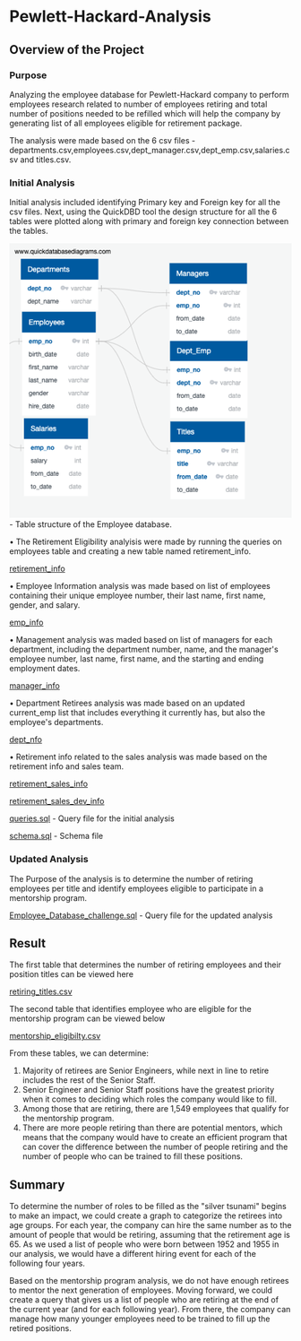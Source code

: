 # Pewlett-Hackard-Analysis
 
## Overview of the Project

### Purpose 

Analyzing the employee database for Pewlett-Hackard company to perform employees research  related to number of employees retiring and total number of positions needed to be refilled which will help the company by generating list of all employees eligible for retirement package. 

The analysis were made based on the 6 csv files - departments.csv,employees.csv,dept_manager.csv,dept_emp.csv,salaries.csv and titles.csv.

### Initial Analysis

Initial analysis included identifying Primary key and Foreign key for all the csv files. Next, using the QuickDBD tool the  design structure for all the 6 tables were plotted along with primary and foreign key connection between the tables. 

![main](Resources/EmployeeDB.png) - Table structure of the Employee database.

• The Retirement Eligibility analyisis were made by running the queries on employees table and creating a new table named retirement_info.

[retirement_info](Data/retirement_info.csv)

• Employee Information analysis was made based on list of employees containing their unique employee number, their last name, first name, gender, and salary.

[emp_info](Data/emp_info.csv)

• Management analysis was maded based on list of managers for each department, including the department number, name, and the manager's employee number, last name, first name, and the starting and ending employment dates.

[manager_info](Data/manager_info.csv)

• Department Retirees analysis was made based on an updated current_emp list that includes everything it currently has, but also the employee's departments.

[dept_nfo](Data/dept_info.csv)

• Retirement info related to the sales analysis was made based on the retirement info and sales team.

[retirement_sales_info](Data/retirement_sales_info.csv)

[retirement_sales_dev_info](Data/retirement_sales_dev_info.csv)

[queries.sql](Queries/queries)  - Query file for the initial analysis

[schema.sql](schema.sql) - Schema file

### Updated Analysis 

The Purpose of the analysis is to determine the number of retiring employees per title and identify employees eligible to participate in a mentorship program. 

[Employee_Database_challenge.sql](Queries/Employee_Database_challenge.sql)  - Query file for the updated analysis 

## Result

The first table that determines the number of retiring employees and their position titles can be viewed here

[retiring_titles.csv](Data/retiring_titles.csv)

The second table that identifies employee who are eligible for the mentorship program can be viewed below

[mentorship_eligibilty.csv](Data/mentorship_eligibilty.csv)

From these tables, we can determine:
1. Majority of retirees are Senior Engineers, while next in line to retire includes the rest of the Senior Staff. 
2. Senior Engineer and Senior Staff positions have the greatest priority when it comes to deciding which roles the company would like to fill.
3. Among those that are retiring, there are 1,549 employees that qualify for the mentorship program. 
4. There are more people retiring than there are potential mentors, which means that the company would have to create an efficient program that can cover the difference between the number of people retiring and the number of people who can be trained to fill these positions.

## Summary 

To determine the number of roles to be filled as the "silver tsunami" begins to make an impact, we could create a graph to categorize the retirees into age groups. For each year, the company can hire the same number as to the amount of people that would be retiring, assuming that the retirement age is 65. As we used a list of people who were born between 1952 and 1955 in our analysis, we would have a different hiring event for each of the following four years.

Based on the mentorship program analysis, we do not have enough retirees to mentor the next generation of employees. Moving forward, we could create a query that gives us a list of people who are retiring at the end of the current year (and for each following year). From there, the company can manage how many younger employees need to be trained to fill up the retired positions.

